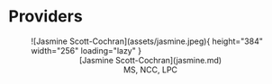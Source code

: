 # Providers

<figure markdown>
![Jasmine Scott-Cochran](assets/jasmine.jpeg){ height="384" width="256" loading="lazy" }
  <center>
    <figcaption markdown>
    [Jasmine Scott-Cochran](jasmine.md)<br>MS, NCC, LPC
    </figcaption>
  </center>
</figure>
